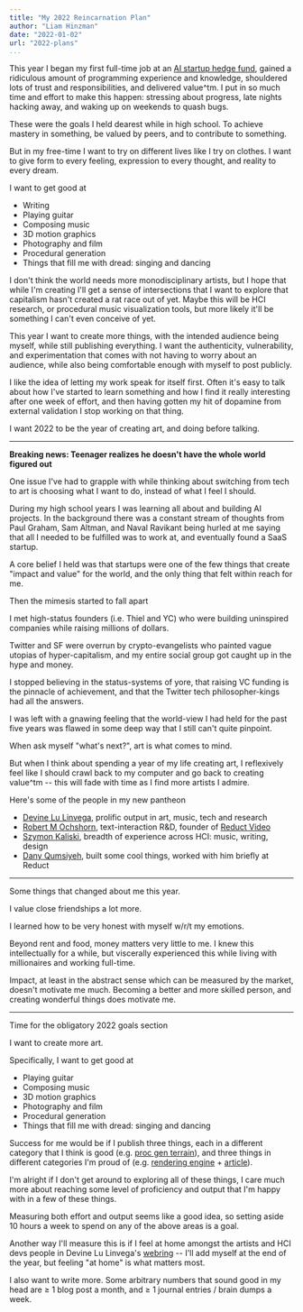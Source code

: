 ```yaml
---
title: "My 2022 Reincarnation Plan"
author: "Liam Hinzman"
date: "2022-01-02"
url: "2022-plans"
...
```


This year I began my first full-time job at an [AI startup hedge fund](https://twitter.com/LiamHinzman/status/1341064191688364032?s=20), gained a ridiculous amount of programming experience and knowledge, shouldered lots of trust and responsibilities, and delivered value^tm. I put in so much time and effort to make this happen: stressing about progress, late nights hacking away, and waking up on weekends to quash bugs.

These were the goals I held dearest while in high school. To achieve mastery in something, be valued by peers, and to contribute to something.

But in my free-time I want to try on different lives like I try on clothes. I want to give form to every feeling, expression to every thought, and reality to every dream.

I want to get good at

- Writing
- Playing guitar
- Composing music
- 3D motion graphics
- Photography and film
- Procedural generation
- Things that fill me with dread: singing and dancing

I don't think the world needs more monodisciplinary artists, but I hope that while I'm creating I'll get a sense of intersections that I want to explore that capitalism hasn't created a rat race out of yet. Maybe this will be HCI research, or procedural music visualization tools, but more likely it'll be something I can't even conceive of yet.

This year I want to create more things, with the intended audience being myself, while still publishing everything. I want the authenticity, vulnerability, and experimentation that comes with not having to worry about an audience, while also being comfortable enough with myself to post publicly.

I like the idea of letting my work speak for itself first. Often it's easy to talk about how I've started to learn something and how I find it really interesting after one week of effort, and then having gotten my hit of dopamine from external validation I stop working on that thing.

I want 2022 to be the year of creating art, and doing before talking.

---

**Breaking news: Teenager realizes he doesn't have the whole world figured out**

One issue I've had to grapple with while thinking about switching from tech to art is choosing what I want to do, instead of what I feel I should.

During my high school years I was learning all about and building AI projects. In the background there was a constant stream of thoughts from Paul Graham, Sam Altman, and Naval Ravikant being hurled at me saying that all I needed to be fulfilled was to work at, and eventually found a SaaS startup.

A core belief I held was that startups were one of the few things that create "impact and value" for the world, and the only thing that felt within reach for me.

Then the mimesis started to fall apart

I met high-status founders (i.e. Thiel and YC) who were building uninspired companies while raising millions of dollars.

Twitter and SF were overrun by crypto-evangelists who painted vague utopias of hyper-capitalism, and my entire social group got caught up in the hype and money.

I stopped believing in the status-systems of yore, that raising VC funding is the pinnacle of achievement, and that the Twitter tech philosopher-kings had all the answers.

I was left with a gnawing feeling that the world-view I had held for the past five years was flawed in some deep way that I still can't quite pinpoint.

When ask myself "what's next?", art is what comes to mind.

But when I think about spending a year of my life creating art, I reflexively feel like I should crawl back to my computer and go back to creating value^tm -- this will fade with time as I find more artists I admire.

Here's some of the people in my new pantheon

- [Devine Lu Linvega](https://wiki.xxiivv.com/site/home.html), prolific output in art, music, tech and research
- [Robert M Ochshorn](https://rmozone.com/), text-interaction R&D, founder of [Reduct Video](https://reduct.video/)
- [Szymon Kaliski](https://szymonkaliski.com/), breadth of experience across HCI: music, writing, design
- [Dany Qumsiyeh](https://qhex.org/), built some cool things, worked with him briefly at Reduct

---

Some things that changed about me this year.

I value close friendships a lot more.

I learned how to be very honest with myself w/r/t my emotions.

Beyond rent and food, money matters very little to me. I knew this intellectually for a while, but viscerally experienced this while living with millionaires and working full-time.

Impact, at least in the abstract sense which can be measured by the market, doesn't motivate me much. Becoming a better and more skilled person, and creating wonderful things does motivate me.

---

Time for the obligatory 2022 goals section

I want to create more art.

Specifically, I want to get good at

- Playing guitar
- Composing music
- 3D motion graphics
- Photography and film
- Procedural generation
- Things that fill me with dread: singing and dancing

Success for me would be if I publish three things, each in a different category that I think is good (e.g. [proc gen terrain](https://github.com/LiamHz/atlas)), and three things in different categories I'm proud of (e.g. [rendering engine](https://github.com/LiamHz/excal) + [article](https://liamhinzman.com/blog/vulkan-fundamentals.html)).

I'm alright if I don't get around to exploring all of these things, I care much more about reaching some level of proficiency and output that I'm happy with in a few of these things.

Measuring both effort and output seems like a good idea, so setting aside 10 hours a week to spend on any of the above areas is a goal.

Another way I'll measure this is if I feel at home amongst the artists and HCI devs people in Devine Lu Linvega's [webring](https://webring.xxiivv.com/) -- I'll add myself at the end of the year, but feeling "at home" is what matters most.

I also want to write more. Some arbitrary numbers that sound good in my head are ≥ 1 blog post a month, and ≥ 1 journal entries / brain dumps a week.
